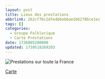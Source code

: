```yaml
---
layout: post
title: Lieux des prestations
abbrlink: 262cf76c2dfe4b6eb6ae1b6278bce1ec
tags: []
categories:
  - Groupe Folklorique
  - Carte Prestations
date: 1736005200000
updated: 1739518269203
---
```


![Prestations sur toute la France](/resources/bd0632fba3ec436eb270b9b4c5b62132.png "Prestations sur toutes la France")

[Carte](https://www.google.com/maps/d/u/0/viewer?mid=1GF4UL3oiEKA3KBRbwVq49Ff262ZrXoA\&hl=fr\&ll=48.53337745613289%2C3.3276763932556586\&z=9)

